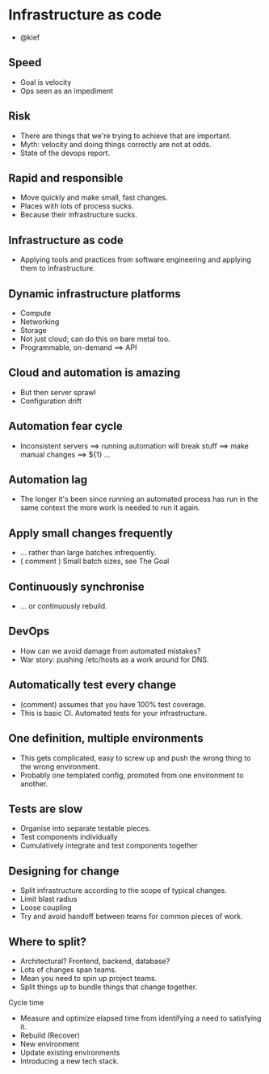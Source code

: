 # Infrastructure as code
- @kief

## Speed
- Goal is velocity
- Ops seen as an impediment

## Risk
- There are things that we're trying to achieve that are important.
- Myth: velocity and doing things correctly are not at odds.
- State of the devops report.

## Rapid and responsible
- Move quickly and make small, fast changes.
- Places with lots of process sucks.
- Because their infrastructure sucks.

## Infrastructure as code
- Applying tools and practices from software engineering and applying them to
  infrastructure.

## Dynamic infrastructure platforms
- Compute
- Networking
- Storage
- Not just cloud; can do this on bare metal too.
- Programmable, on-demand ==> API

## Cloud and automation is amazing
- But then server sprawl
- Configuration drift

## Automation fear cycle
- Inconsistent servers ==> running automation will break stuff ==> make manual
  changes ==> ${1} ...

## Automation lag
- The longer it's been since running an automated process has run in the same
  context the more work is needed to run it again.

## Apply small changes frequently
- ... rather than large batches infrequently.
- ( comment ) Small batch sizes, see The Goal

## Continuously synchronise
- ... or continuously rebuild.

## DevOps
- How can we avoid damage from automated mistakes?
- War story: pushing /etc/hosts as a work around for DNS.

## Automatically test every change
- (comment) assumes that you have 100% test coverage.
- This is basic CI. Automated tests for your infrastructure.

## One definition, multiple environments
- This gets complicated, easy to screw up and push the wrong thing to the wrong
  environment.
- Probably one templated config, promoted from one environment to another.

## Tests are slow
- Organise into separate testable pieces.
- Test components individually
- Cumulatively integrate and test components together

## Designing for change
- Split infrastructure according to the scope of typical changes.
- Limit blast radius
- Loose coupling
- Try and avoid handoff between teams for common pieces of work.

## Where to split?
- Architectural? Frontend, backend, database?
- Lots of changes span teams.
- Mean you need to spin up project teams.
- Split things up to bundle things that change together.

Cycle time
- Measure and optimize elapsed time from identifying a need to satisfying it.
- Rebuild (Recover)
- New environment
- Update existing environments
- Introducing a new tech stack.

